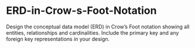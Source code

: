 # ERD-in-Crow-s-Foot-Notation
Design the conceptual data model (ERD) in Crow’s Foot notation showing all entities, relationships and cardinalities. Include the primary key and any foreign key representations in your design.
